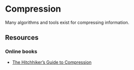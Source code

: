Compression
===========

Many algorithms and tools exist for compressing information.


Resources
---------

### Online books ###

 - [The Hitchhiker’s Guide to Compression](https://go-compression.github.io/)
